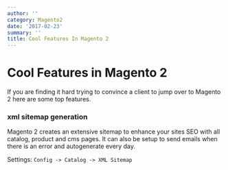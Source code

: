 ```yaml
---
author: ''
category: Magento2
date: '2017-02-23'
summary: ''
title: Cool Features In Magento 2
---
```

# Cool Features in Magento 2

If you are finding it hard trying to convince a client to jump over to Magento 2 here are some top features.

### xml sitemap generation

Magento 2 creates an extensive sitemap to enhance your sites SEO with all catalog, product and cms pages. It can also be setup to send emails when there is an error and autogenerate every day.

Settings: `Config -> Catalog -> XML Sitemap`
